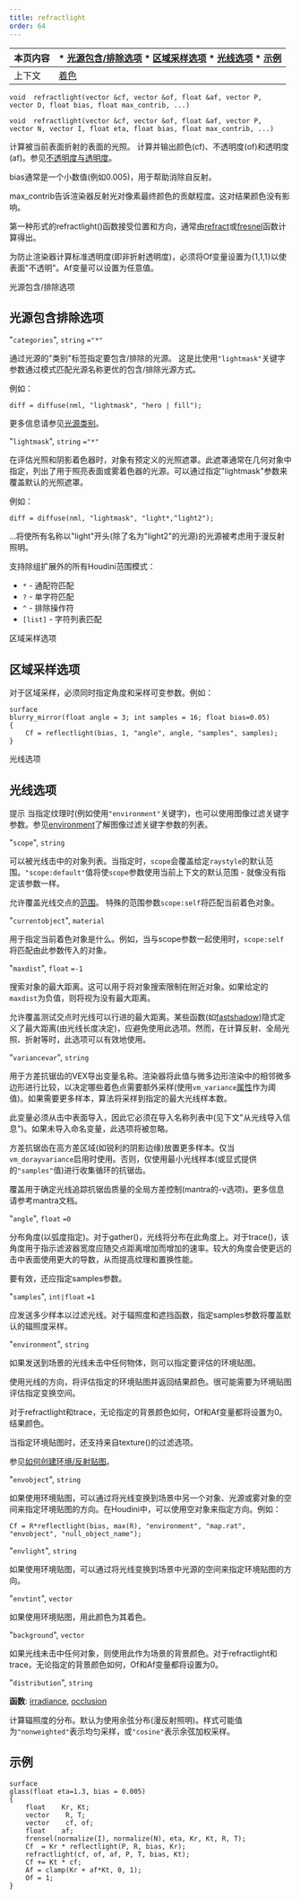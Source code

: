 ```yaml
---
title: refractlight
order: 64
---
```


| 本页内容 | * [光源包含/排除选项](#光源包含排除选项) * [区域采样选项](#区域采样选项) * [光线选项](#光线选项) * [示例](#示例) |
| --- | --- |
| 上下文 | [着色](../contexts/shading.html) |

`void  refractlight(vector &cf, vector &of, float &af, vector P, vector D, float bias, float max_contrib, ...)`

`void  refractlight(vector &cf, vector &of, float &af, vector P, vector N, vector I, float eta, float bias, float max_contrib, ...)`

计算被当前表面折射的表面的光照。
计算并输出颜色(cf)、不透明度(of)和透明度(af)。参见[不透明度与透明度](../contexts/shading_contexts.html#opacity)。

bias通常是一个小数值(例如0.005)，用于帮助消除自反射。

max_contrib告诉渲染器反射光对像素最终颜色的贡献程度。这对结果颜色没有影响。

第一种形式的refractlight()函数接受位置和方向，通常由[refract](refract.html "给定入射方向、归一化法线和折射率，返回折射光线")或[fresnel](fresnel.html "给定归一化的入射向量、表面法线和折射率(eta)，计算菲涅耳反射/折射贡献")函数计算得出。

为防止渲染器计算标准透明度(即非折射透明度)，必须将Of变量设置为{1,1,1}以使表面"不透明"。Af变量可以设置为任意值。

光源包含/排除选项

## 光源包含排除选项

"`categories`",
`string`
`="*"`

通过光源的"类别"标签指定要包含/排除的光源。
这是比使用`"lightmask"`关键字参数通过模式匹配光源名称更优的包含/排除光源方式。

例如：

```vex
diff = diffuse(nml, "lightmask", "hero | fill");
```

更多信息请参见[光源类别](../../render/lights.html#categories)。

"`lightmask`",
`string`
`="*"`

在评估光照和阴影着色器时，对象有预定义的光照遮罩。此遮罩通常在几何对象中指定，列出了用于照亮表面或雾着色器的光源。可以通过指定"lightmask"参数来覆盖默认的光照遮罩。

例如：

```vex
diff = diffuse(nml, "lightmask", "light*,^light2");
```

...将使所有名称以"light"开头(除了名为"light2"的光源)的光源被考虑用于漫反射照明。

支持除组扩展外的所有Houdini范围模式：

- `*` - 通配符匹配
- `?` - 单字符匹配
- `^` - 排除操作符
- `[list]` - 字符列表匹配

区域采样选项

## 区域采样选项

对于区域采样，必须同时指定角度和采样可变参数。例如：

```vex
surface
blurry_mirror(float angle = 3; int samples = 16; float bias=0.05)
{
    Cf = reflectlight(bias, 1, "angle", angle, "samples", samples);
}
```

光线选项

## 光线选项

提示
当指定纹理时(例如使用`"environment"`关键字)，也可以使用图像过滤关键字参数。参见[environment](environment.html "返回环境纹理的颜色")了解图像过滤关键字参数的列表。

"`scope`",
`string`

可以被光线击中的对象列表。当指定时，`scope`会覆盖给定`raystyle`的默认范围。`"scope:default"`值将使`scope`参数使用当前上下文的默认范围 - 就像没有指定该参数一样。

允许覆盖光线交点的[范围](../contexts/shading_contexts.html#scope)。
特殊的范围参数`scope:self`将匹配当前着色对象。

"`currentobject`",
`material`

用于指定当前着色对象是什么。例如，当与scope参数一起使用时，`scope:self`将匹配由此参数传入的对象。

"`maxdist`",
`float`
`=-1`

搜索对象的最大距离。这可以用于将对象搜索限制在附近对象。如果给定的`maxdist`为负值，则将视为没有最大距离。

允许覆盖测试交点时光线可以行进的最大距离。某些函数(如[fastshadow](fastshadow.html "从位置P沿方向D发送光线"))隐式定义了最大距离(由光线长度决定)，应避免使用此选项。然而，在计算反射、全局光照、折射等时，此选项可以有效地使用。

"`variancevar`",
`string`

用于方差抗锯齿的VEX导出变量名称。渲染器将此值与微多边形渲染中的相邻微多边形进行比较，以决定哪些着色点需要额外采样(使用`vm_variance`[属性](../../props/index.html "属性允许您设置渲染、着色、照明和相机参数的灵活而强大的层次结构")作为阈值)。如果需要更多样本，算法将采样到指定的最大光线样本数。

此变量必须从击中表面导入，因此它必须在导入名称列表中(见下文"从光线导入信息")。如果未导入命名变量，此选项将被忽略。

方差抗锯齿在高方差区域(如锐利的阴影边缘)放置更多样本。仅当`vm_dorayvariance`启用时使用。否则，仅使用最小光线样本(或显式提供的`"samples"`值)进行收集循环的抗锯齿。

覆盖用于确定光线追踪抗锯齿质量的全局方差控制(mantra的-v选项)。更多信息请参考mantra文档。

"`angle`",
`float`
`=0`

分布角度(以弧度指定)。对于gather()，光线将分布在此角度上。对于trace()，该角度用于指示滤波器宽度应随交点距离增加而增加的速率。较大的角度会使更远的击中表面使用更大的导数，从而提高纹理和置换性能。

要有效，还应指定samples参数。

"`samples`",
`int|float`
`=1`

应发送多少样本以过滤光线。对于辐照度和遮挡函数，指定samples参数将覆盖默认的辐照度采样。

"`environment`",
`string`

如果发送到场景的光线未击中任何物体，则可以指定要评估的环境贴图。

使用光线的方向，将评估指定的环境贴图并返回结果颜色。很可能需要为环境贴图评估指定变换空间。

对于refractlight和trace，无论指定的背景颜色如何，Of和Af变量都将设置为0。结果颜色。

当指定环境贴图时，还支持来自texture()的过滤选项。

参见[如何创建环境/反射贴图](../../render/envmaps.html)。

"`envobject`",
`string`

如果使用环境贴图，可以通过将光线变换到场景中另一个对象、光源或雾对象的空间来指定环境贴图的方向。在Houdini中，可以使用空对象来指定方向。例如：

```vex
Cf = R*reflectlight(bias, max(R), "environment", "map.rat", "envobject", "null_object_name");
```

"`envlight`",
`string`

如果使用环境贴图，可以通过将光线变换到场景中光源的空间来指定环境贴图的方向。

"`envtint`",
`vector`

如果使用环境贴图，用此颜色为其着色。

"`background`",
`vector`

如果光线未击中任何对象，则使用此作为场景的背景颜色。对于refractlight和trace，无论指定的背景颜色如何，Of和Af变量都将设置为0。

"`distribution`",
`string`

**函数**: [irradiance](irradiance.html "在点P处计算具有法线N的辐照度(全局光照)"), [occlusion](occlusion.html "计算环境遮挡")

计算辐照度的分布。默认为使用余弦分布(漫反射照明)。样式可能值为`"nonweighted"`表示均匀采样，或`"cosine"`表示余弦加权采样。

## 示例

```vex
surface
glass(float eta=1.3, bias = 0.005)
{
    float    Kr, Kt;
    vector    R, T;
    vector    cf, of;
    float    af;
    frensel(normalize(I), normalize(N), eta, Kr, Kt, R, T);
    Cf  = Kr * reflectlight(P, R, bias, Kr);
    refractlight(cf, of, af, P, T, bias, Kt);
    Cf += Kt * cf;
    Af = clamp(Kr + af*Kt, 0, 1);
    Of = 1;
}
```
